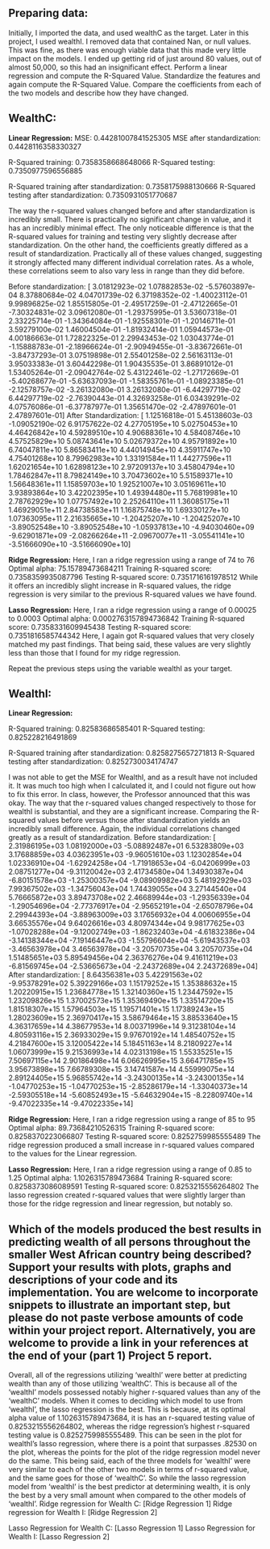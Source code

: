 ## Preparing data:
Initially, I imported the data, and used wealthC as the target. Later in this project, I used wealthI. I removed data that contained Nan, or null values. This was fine, as there was enough viable data that this made very little impact on the models. I ended up getting rid of just around 80 values, out of almost 50,000, so this had an insignificant effect.
Perform a linear regression and compute the R-Squared Value. Standardize the features and again compute the R-Squared Value. Compare the coefficients from each of the two models and describe how they have changed.
## WealthC:
**Linear Regression:**
MSE: 0.44281007841525305
MSE after standardization: 0.4428116358330327
 
R-Squared training: 0.7358358668648066
R-Squared testing:  0.7350977596556885
 
R-Squared training after standardization: 0.7358175988130666
R-Squared testing after standardization: 0.7350931051770687
 
The way the r-squared values changed before and after standardization is incredibly small. There is practically no significant change in value, and it has an incredibly minimal effect. The only noticeable difference is that the R-squared values for training and testing very slightly decrease after standardization.
On the other hand, the coefficients greatly differed as a result of standardization. Practically all of these values changed, suggesting it strongly affected many different individual correlation rates. As a whole, these correlations seem to also vary less in range than they did before.
 
Before standardization:
[ 3.01812923e-02  1.07882853e-02 -5.57603897e-04  8.37880684e-02
  4.04701739e-02  6.37198352e-02 -1.40023112e-01  9.99896825e-02
  1.85515805e-01 -2.49517259e-01 -2.47122665e-01 -7.30324831e-02
  3.09612080e-01 -1.29375995e-01  3.53607318e-01  2.33225714e-01
 -1.34364084e-01 -1.92558301e-01 -1.20146711e-01  3.59279100e-02
  1.46004504e-01 -1.81932414e-01  1.05944573e-01  4.00186663e-01
  1.72822325e-01  2.29943453e-02  1.03043774e-01 -1.15888783e-01
 -2.18966624e-01 -2.90949455e-01 -3.83672661e-01 -3.84737293e-01
  3.07519898e-01  2.55401258e-02  2.56163113e-01  3.95033383e-01
  3.60442298e-01  1.90435535e-01  3.86891012e-01  1.53405264e-01
 -2.09042764e-02  5.43122461e-02 -1.27172669e-01 -5.40268677e-01
 -5.63637093e-01 -1.58355761e-01 -1.08923385e-01 -2.12578757e-02
 -3.26132080e-01  3.26132080e-01 -6.44297719e-02  6.44297719e-02
 -2.76390443e-01  4.32693258e-01  6.03439291e-02  4.07576086e-01
 -6.37787977e-01  1.35651470e-02 -2.47897601e-01  2.47897601e-01]
After Standardization:
[ 1.12516818e-01  5.45138603e-03 -1.09052190e-02  6.91757622e-02
  4.27705195e+10  5.02750453e+10  4.46426842e+10  4.59289510e+10
  4.90688361e+10  4.58408746e+10  4.57525829e+10  5.08743641e+10
  5.02679372e+10  4.95791892e+10  6.74047811e+10  5.86583411e+10
  4.44014945e+10  4.35911747e+10  4.75401268e+10  8.79962983e+10
  1.33191584e+11  1.44277596e+11  1.62021654e+10  1.62898123e+10
  2.97209137e+10  3.45804794e+10  1.78462847e+11  8.79824149e+10
  3.70473602e+10  5.51589371e+10  1.56648361e+11  1.15859703e+10
  1.92521007e+10  3.05169611e+10  3.93893864e+10  3.42202395e+10
  1.49394480e+11  5.76819981e+10  2.78762929e+10  1.07757492e+10
  2.25264110e+11  1.36085175e+11  1.46929051e+11  2.84738583e+11
  1.16875748e+10  1.69330127e+10  1.07363095e+11  2.21635665e+10
 -1.20425207e+10 -1.20425207e+10 -3.89052548e+10 -3.89052548e+10
 -1.05937813e+10 -4.94030460e+09 -9.62901871e+09 -2.08266264e+11
 -2.09670077e+11 -3.05541141e+10 -3.51666090e+10 -3.51666090e+10]
 
**Ridge Regression:**
	Here, I ran a ridge regression using a range of 74 to 76
Optimal alpha: 75.15789473684211
Training R-squared score: 0.7358359935087796
Testing R-squared score: 0.7351716161978512
While it offers an incredibly slight increase in R-squared values, the ridge regression is very similar to the previous R-squared values we have found.
 
**Lasso Regression:**
	Here, I ran a ridge regression using a range of 0.00025 to 0.0003
Optimal alpha: 0.0002763157894736842
Training R-squared score: 0.7358331609945438
Testing R-squared score: 0.7351816585744342
Here, I again got R-squared values that very closely matched my past findings. That being said, these values are very slightly less than those that I found for my ridge regression.
 
Repeat the previous steps using the variable wealthI as your target.
## WealthI:
**Linear Regression:**
 
R-Squared training: 0.82583686585401
R-Squared testing: 0.825228216491869
 
R-Squared training after standardization: 0.8258275657271813
R-Squared testing after standardization: 0.8252730034174747
 
I was not able to get the MSE for WealthI, and as a result have not included it. It was much too high when I calculated it, and I could not figure out how to fix this error. In class, however, the Professor announced that this was okay.
The way that the r-squared values changed respectively to those for wealthI is substantial, and they are a significant increase.  Comparing the R-squared values before versus those after standardization yields an incredibly small difference.
Again, the individual correlations changed greatly as a result of standardization. 
Before standardization:
[ 2.31986195e+03  1.08192000e+03 -5.08892487e+01  6.53283809e+03
  3.17688859e+03  4.03623951e+03 -9.96051610e+03  1.12302854e+04
  1.02336910e+04 -1.62924258e+04 -1.71918653e+04 -6.04206999e+03
  2.08751277e+04 -9.31120042e+03  2.41734580e+04  1.34930387e+04
 -6.80151578e+03 -1.25300357e+04 -9.08909982e+03  5.48192929e+03
  7.99367502e+03 -1.34756043e+04  1.74439055e+04  3.27144540e+04
  5.76665872e+03  3.89473708e+02  2.46689944e+03 -1.29356339e+04
 -1.29054696e+04 -2.77376917e+04 -2.95652191e+04 -2.65078796e+04
  2.29944393e+04 -3.88963009e+03  3.17656932e+04  4.00606955e+04
  3.66535576e+04  9.64026616e+03  4.80974344e+04  9.98177625e+03
 -1.07028288e+04 -9.12002749e+03 -1.86232403e+04 -4.61832386e+04
 -3.14138344e+04 -7.19146447e+03 -1.55796604e+04 -5.61943537e+03
 -3.46563978e+04  3.46563978e+04 -3.20570735e+04  3.20570735e+04
  1.51485651e+03  5.89549456e+04  2.36376276e+04  9.41611219e+03
 -6.81569745e+04 -2.53665673e+04 -2.24372689e+04  2.24372689e+04]
	After standardization:
[ 8.64356381e+03  5.42291563e+02 -9.95378291e+02  5.39229166e+03
  1.15179252e+15  1.35388632e+15  1.20220915e+15  1.23684778e+15
  1.32140360e+15  1.23447592e+15  1.23209826e+15  1.37002573e+15
  1.35369490e+15  1.33514720e+15  1.81518307e+15  1.57964503e+15
  1.19571401e+15  1.17389243e+15  1.28023609e+15  2.36970417e+15
  3.58679464e+15  3.88533640e+15  4.36317659e+14  4.38677953e+14
  8.00371996e+14  9.31238104e+14  4.80593116e+15  2.36933029e+15
  9.97670192e+14  1.48540752e+15  4.21847600e+15  3.12005422e+14
  5.18451163e+14  8.21809227e+14  1.06073999e+15  9.21536993e+14
  4.02313198e+15  1.55335251e+15  7.50697115e+14  2.90186498e+14
  6.06626995e+15  3.66471785e+15  3.95673898e+15  7.66789308e+15
  3.14741587e+14  4.55999075e+14  2.89124405e+15  5.96855742e+14
 -3.24300135e+14 -3.24300135e+14 -1.04770253e+15 -1.04770253e+15
 -2.85286179e+14 -1.33040373e+14 -2.59305518e+14 -5.60852493e+15
 -5.64632904e+15 -8.22809740e+14 -9.47022335e+14 -9.47022335e+14]
 
**Ridge Regression:**
Here, I ran a ridge regression using a range of 85 to 95
Optimal alpha: 89.73684210526315
Training R-squared score: 0.8258370223066807
Testing R-squared score: 0.8252759985555489
The ridge regression produced a small increase in r-squared values compared to the values for the Linear regression.

**Lasso Regression:**
Here, I ran a ridge regression using a range of 0.85 to 1.25
Optimal alpha: 1.1026315789473684
Training R-squared score: 0.8258373086089591
Testing R-squared score: 0.8253215556264802
The lasso regression created r-squared values that were slightly larger than those for the ridge regression and linear regression, but notably so.
 
## Which of the models produced the best results in predicting wealth of all persons throughout the smaller West African country being described? Support your results with plots, graphs and descriptions of your code and its implementation. You are welcome to incorporate snippets to illustrate an important step, but please do not paste verbose amounts of code within your project report. Alternatively, you are welcome to provide a link in your references at the end of your (part 1) Project 5 report.
Overall, all of the regressions utilizing ‘wealthI’ were better at predicting wealth than any of those utilizing ‘wealthC’. This is because all of the ‘wealthI’ models possessed notably higher r-squared values than any of the ‘wealthC’ models.
When it comes to deciding which model to use from ‘wealthI’, the lasso regression is the best. This is because, at its optimal alpha value of 1.1026315789473684, it is has an r-squared testing value of 0.8253215556264802, whereas the ridge regression’s highest r-squared testing value is 0.8252759985555489. This can be seen in the plot for wealthI’s lasso regression, where there is a point that surpasses .82530 on the plot, whereas the points for the plot of the ridge regression model never do the same.
This being said, each of the three models for ‘wealthI’ were very similar to each of the other two models in terms of r-squared value, and the same goes for those of ‘wealthC’. So while the lasso regression model from ‘wealthI’ is the best predictor at determining wealth, it is only the best by a very small amount when compared to the other models of ‘wealthI’.
Ridge regression for Wealth C:
[Ridge Regression 1]
Ridge regression for Wealth I:
[Ridge Regression 2]
 
Lasso Regression for Wealth C:
[Lasso Regression 1]
Lasso Regression for Wealth I:
[Lasso Regression 2]


